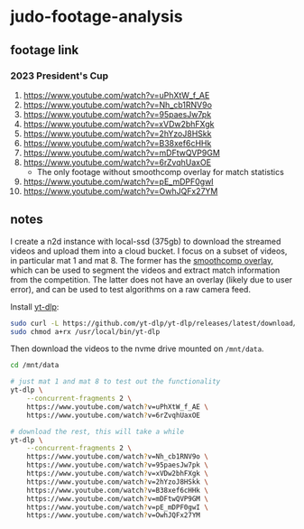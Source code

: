 # judo-footage-analysis

## footage link

### 2023 President's Cup

1. https://www.youtube.com/watch?v=uPhXtW_f_AE
2. https://www.youtube.com/watch?v=Nh_cb1RNV9o
3. https://www.youtube.com/watch?v=95paesJw7pk
4. https://www.youtube.com/watch?v=xVDw2bhFXgk
5. https://www.youtube.com/watch?v=2hYzoJ8HSkk
6. https://www.youtube.com/watch?v=B38xef6cHHk
7. https://www.youtube.com/watch?v=mDFtwQVP9GM
8. https://www.youtube.com/watch?v=6rZvqhUaxOE
    - The only footage without smoothcomp overlay for match statistics
9. https://www.youtube.com/watch?v=pE_mDPF0gwI
10. https://www.youtube.com/watch?v=OwhJQFx27YM

## notes

I create a n2d instance with local-ssd (375gb) to download the streamed videos and upload them into a cloud bucket.
I focus on a subset of videos, in particular mat 1 and mat 8.
The former has the [smoothcomp overlay](https://smoothcomp.com/en), which can be used to segment the videos and extract match information from the competition.
The latter does not have an overlay (likely due to user error), and can be used to test algorithms on a raw camera feed.

Install [yt-dlp](https://github.com/yt-dlp/yt-dlp):

```bash
sudo curl -L https://github.com/yt-dlp/yt-dlp/releases/latest/download/yt-dlp -o /usr/local/bin/yt-dlp
sudo chmod a+rx /usr/local/bin/yt-dlp
```

Then download the videos to the nvme drive mounted on `/mnt/data`.

```bash
cd /mnt/data

# just mat 1 and mat 8 to test out the functionality
yt-dlp \
    --concurrent-fragments 2 \
    https://www.youtube.com/watch?v=uPhXtW_f_AE \
    https://www.youtube.com/watch?v=6rZvqhUaxOE

# download the rest, this will take a while
yt-dlp \
    --concurrent-fragments 2 \
    https://www.youtube.com/watch?v=Nh_cb1RNV9o \
    https://www.youtube.com/watch?v=95paesJw7pk \
    https://www.youtube.com/watch?v=xVDw2bhFXgk \
    https://www.youtube.com/watch?v=2hYzoJ8HSkk \
    https://www.youtube.com/watch?v=B38xef6cHHk \
    https://www.youtube.com/watch?v=mDFtwQVP9GM \
    https://www.youtube.com/watch?v=pE_mDPF0gwI \
    https://www.youtube.com/watch?v=OwhJQFx27YM
```
